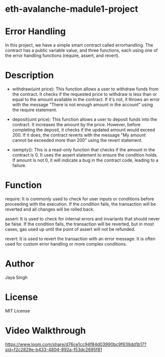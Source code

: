 # eth-avalanche-madule1-project
# Error Handling
In this project, we have a simple smart contract called errorhandling. The contract has a public variable value, and three functions, each using one of the error handling functions (require, assert, and revert).
# Description
*    withdraw(uint price): This function allows a user to withdraw funds from the contract. It checks if the requested price to withdraw is less than or equal to the amount available in the contract. If it's not, it throws an error with the message "There is not enough amount in the account" using the require statement.

*    deposit(uint price): This function allows a user to deposit funds into the contract. It increases the amount by the price. However, before completing the deposit, it checks if the updated amount would exceed 200. If it does, the contract reverts with the message "My amount cannot be exceeded more than 200" using the revert statement.

 *   isempty(): This is a read-only function that checks if the amount in the contract is 0. It uses the assert statement to ensure the condition holds. If amount is not 0, it will indicate a bug in the contract code, leading to a failure.
# Function
require: It is commonly used to check for user inputs or conditions before proceeding with the execution. If the condition fails, the transaction will be reverted and all changes will be rolled back.

assert: It is used to check for internal errors and invariants that should never be false. If the condition fails, the transaction will be reverted, but in most cases, gas used up until the point of assert will not be refunded.

revert: It is used to revert the transaction with an error message. It is often used for custom error handling or more complex conditions.
# Author 
Jaya Singh
#  License
MIT License
# Video Walkthrough
https://www.loom.com/share/d76ce1cc94f84d03990bc9f639dd1b17?sid=f2c2829e-b433-4804-892a-f53dc2695f81
